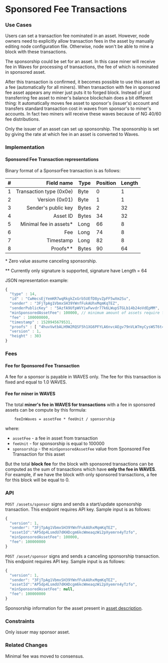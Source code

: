 # Sponsored Fee Transactions

### Use Cases

Users can set a transaction fee nominated in an asset. However, node owners need to explicitly allow transaction fees in the asset by manually editing node configuration file. Otherwise, node won't be able to mine a block with these transactions.

The sponsorship could be set for an asset. In this case miner will receive fee in Waves for processing of transactions, the fee of which is nominated in sponsored asset.

After this transaction is confirmed, it becomes possible to use this asset as a fee (automatically for all miners). When transaction with fee in sponsored fee asset appears any miner just puts it to forged block. Instead of just transferring fee asset to miner's balance blockchain does a bit different thing: It automatically moves fee asset to sponsor's (issuer's) account and transfers standard transaction cost in waves from sponsor's to miner's accounts. In fact two miners will receive these waves because of NG 40/60 fee distributions.

Only the issuer of an asset can set up sponsorship. The sponsorship is set by giving the rate at which fee in an asset is converted to Waves.


### Implementation

#### Sponsored Fee Transaction representations

Binary format of a SponsorFee transaction is as follows:

| \# | Field name | Type | Position | Length |
| --- | ---: | --- | --- | --- |
| 1 | Transaction type (0x0e) | Byte | 0 | 1 |
| 2 | Version (0x01) |  Byte | 1 | 1 |
| 3 | Sender's public key | Bytes | 2 | 32 |
| 4 | Asset ID | Bytes | 34 | 32 |
| 5 | Minimal fee in assets\* | Long | 66 | 8 |
| 6 | Fee | Long | 74 | 8 |
| 7 | Timestamp | Long | 82 | 8 |
| 8 | Proofs\*\* | Bytes | 90 | 64 |

\* Zero value assume canceling sponsorship.

\*\* Currently only signature is supported, signature have Length = 64

JSON representation example:

```js
{
  "type" : 14,
  "id" : "CwHecsEjYemKR7wqRkgkZxGrb5UEfD8yvZpFF5wXm2Su",
  "sender" : "3FjTpAg1VbmxSH39YWnfFukAUhxMqmKqTEZ",
  "senderPublicKey" : "5AzfA9UfpWVYiwFwvdr77k6LWupSTGLb14b24oVdEpMM",
  "minSponsoredAssetFee": 100000, // minimum amount of assets require for fee, set equal to null to cancel sponsorship
  "fee" : 100000000,
  "timestamp" : 1520945679531,
  "proofs" : [ "4huvVwtbALH9W2RQSF5h1XG6PFYLA6nvcAEgv79nVLW7myCysWST6t4wsCqhLCSGoc5zeLxG6MEHpcnB6DPy3XWr" ],
  "version" : 1,
  "height" : 303
}
```

### Fees

#### Fee for Sponsored Fee Transaction
A fee for a sponsor is payable in WAVES only. The fee for this transaction is fixed and equal to 1.0 WAVES.

#### Fee for miner in WAVES
The total **miner's fee in WAVES for transactions** with a fee in sponsored assets can be compute by this formula:
```
    feeInWaves = assetFee * feeUnit / sponsorship
```
where:
* `assetFee` - a fee in asset from transaction
* `feeUnit` - for sponsorship is equal to 100000
* `sponsorship` - the `minSponsoredAssetFee` value from Sponsored Fee Transaction for this asset

But the total **block fee** for the block with sponsored transactions can be computed as the sum of transactions which have **only the fee in WAVES**. For example, if we have the block with only sponsored transactions, a fee for this block will be equal to 0.

### API

`POST /assets/sponsor` signs and sends a start/update sponsorship transaction. This endpoint requires API key. Sample input is as follows:

```js
{
  "version": 1,
  "sender": "3FjTpAg1VbmxSH39YWnfFukAUhxMqmKqTEZ",
  "assetId":"AP5dp4LsmdU7dKHDcgm6kcWmeaqzWi2pXyemrn4yTzfo",
  "minSponsoredAssetFee": 100000,
  "fee": 100000000
}
```

`POST /asset/sponsor` signs and sends a canceling sponsorship transaction. This endpoint requires API key. Sample input is as follows:

```js
{
  "version": 1,
  "sender": "3FjTpAg1VbmxSH39YWnfFukAUhxMqmKqTEZ",
  "assetId":"AP5dp4LsmdU7dKHDcgm6kcWmeaqzWi2pXyemrn4yTzfo",
  "minSponsoredAssetFee": null,
  "fee": 100000000
}
```

Sponsorship information for the asset present in [asset description](../waves-node/node-api/asset-transactions/public-functions.md#get-assetsdetailsassetid).

### Constraints

Only issuer may sponsor asset.

### Related Changes

Minimal fee was moved to consensus.
